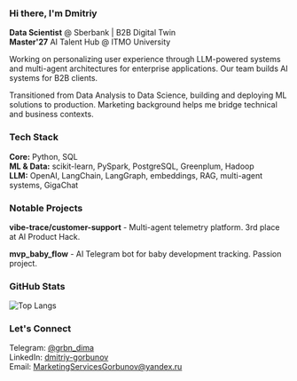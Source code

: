 ### Hi there, I'm Dmitriy

**Data Scientist** @ Sberbank | B2B Digital Twin  
**Master'27** AI Talent Hub @ ITMO University

Working on personalizing user experience through LLM-powered systems and multi-agent architectures for enterprise applications. Our team builds AI systems for B2B clients.

Transitioned from Data Analysis to Data Science, building and deploying ML solutions to production. Marketing background helps me bridge technical and business contexts.

### Tech Stack

**Core:** Python, SQL  
**ML & Data:** scikit-learn, PySpark, PostgreSQL, Greenplum, Hadoop  
**LLM:** OpenAI, LangChain, LangGraph, embeddings, RAG, multi-agent systems, GigaChat

### Notable Projects

**vibe-trace/customer-support** - Multi-agent telemetry platform. 3rd place at AI Product Hack.

**mvp_baby_flow** - AI Telegram bot for baby development tracking. Passion project.

### GitHub Stats

![Top Langs](https://github-readme-stats.vercel.app/api/top-langs/?username=dpGorbunov&layout=compact)

### Let's Connect

Telegram: [@grbn_dima](https://t.me/grbn_dima)  
LinkedIn: [dmitriy-gorbunov](https://www.linkedin.com/in/dmitriy-gorbunov)  
Email: MarketingServicesGorbunov@yandex.ru
